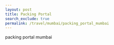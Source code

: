 ```yaml
---
layout: post 
title: Packing Portal
search_exclude: true
permalink: /travel/mumbai/packing_portal_mumbai
---
```


packing portal mumbai